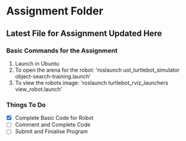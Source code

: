 # Assignment Folder
## Latest File for Assignment Updated Here

### Basic Commands for the Assignment

1. Launch in Ubuntu
2. To open the arena for the robot: 'roslaunch uol_turtlebot_simulator object-search-training.launch'
3. To view the robots image: 'roslaunch turtlebot_rviz_launchers view_robot.launch' 

### Things To Do

- [x] Complete Basic Code for Robot
- [ ] Comment and Complete Code
- [ ] Submit and Finialise Program
